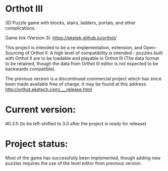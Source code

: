 # Orthot III
3D Puzzle game with blocks, stairs, ladders, portals, and other complications.

Game link (Version 3):
https://eketek.github.io/orthot/

This project is intended to be a re-implementation, extension, and Open-Sourcing of Orthot II.  A high level of compatibility is intended - puzzles built with Orthot II are to be loadable and playable in Orthot III (The data format to be retained, though the data from Orthot III editor is not expected to be backwards compatible).

The previous version is a discontinued commercial project which has since been made available free of charge.  It may be found at this address:
http://orthot.eketech.com/___release.html

# Current version:  
#0.3.0 (to be left-shifted to 3.0 after the project is ready for release)

# Project status:  
Most of the game has successfully been implemented, though adding new puzzles requires the use of the level editor from previous version.

